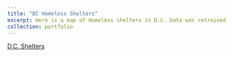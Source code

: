 ```yaml
---
title: "DC Homeless Shelters"
excerpt: Here is a map of Homeless shelters in D.C. Data was retreived from ArcGIS hub. "<br/><img src='/images/DCShelters.jpg'>"
collection: portfolio
---
```

[D.C. Shelters](http://cmeyer3.github.io/portfolio/DC/index.html)
